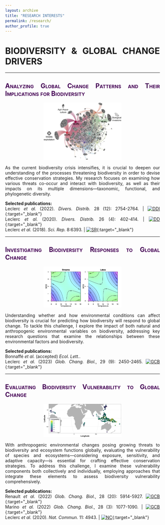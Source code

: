 ```yaml
---
layout: archive
title: "RESEARCH INTERESTS"
permalink: /research/
author_profile: true
---
```

<style> .aligncenter {text-align: center;} </style>
<style> body {text-align: justify} </style> <!-- Justify text. -->

# **BIODIVERSITY & GLOBAL CHANGE DRIVERS**

------

## <span style="font-variant:small-caps;"><span style="color:#440154">**Analyzing Global Change Patterns and Their Implications for Biodiversity**</span></span>
<p class="aligncenter">
<img src="/images/gcbiodivpatternsimpacts_band.png"
    alt="centered image"
    width="50%" height="50%" alt="A 100x100 image">
</p>

As the current biodiversity crisis intensifies, it is crucial to deepen our understanding of the processes threatening biodiversity in order to devise effective conservation strategies. My research focuses on examining how various threats co-occur and interact with biodiversity, as well as their impacts on its multiple dimensions—taxonomic, functional, and phylogenetic diversity.

**Selected publications:**  
Leclerc *et al.* (2022). *Divers. Distrib.* 28 (12): 2754-2764. $|$
[![DDI](https://img.shields.io/badge/DOI-10.1111/ddi.13441-21908C.svg)](https://doi.org/10.1111/ddi.13441){:target="_blank"}<br>
Leclerc *et al.* (2020). *Divers. Distrib.* 26 (4): 402-414. $|$ [![DD](https://img.shields.io/badge/DOI-10.1111/ddi.13024-21908C.svg)](https://doi.org/10.1111/ddi.13024){:target="_blank"}<br>
Leclerc *et al.* (2018). *Sci. Rep.* 8:6393. $|$ [![SR](https://img.shields.io/badge/DOI-10.1038/s41598--018--24733--0-21908C.svg)](https://doi.org/10.1038/s41598-018-24733-0){:target="_blank"}<br>


------

## <span style="font-variant:small-caps;"><span style="color:#440154">**Investigating Biodiversity Responses to Global Change**</span></span>
<p class="aligncenter">
<img src="/images/envcondfwstruct_band.png"
    alt="centered image"
    width="50%" height="50%" alt="A 100x100 image">
</p>

Understanding whether and how environmental conditions can affect biodiversity is crucial for predicting how biodiversity will respond to global change. To tackle this challenge, I explore the impact of both natural and anthropogenic environmental variables on biodiversity, addressing key research questions that examine the relationships between these environmental factors and biodiversity.


**Selected publications:**  
Bonnaffé *et al.* (accepted) *Ecol. Lett.*.<br>
Leclerc *et al.* (2023) *Glob. Chang. Biol.*, 29 (9): 2450-2465. [![GCB](https://img.shields.io/badge/DOI-10.1111/gcb.16642-21908C.svg)](https://doi.org/10.1111/gcb.16642){:target="_blank"}<br>

------

## <span style="font-variant:small-caps;"><span style="color:#440154">**Evaluating Biodiversity Vulnerability to Global Change**</span></span>
<p class="aligncenter">
<img src="/images/gcbiodivvulnerability_band.png"
    alt="centered image"
    width="50%" height="50%" alt="A 100x100 image">
</p>

With anthropogenic environmental changes posing growing threats to biodiversity and ecosystem functions globally, evaluating the vulnerability of species and ecosystems—considering exposure, sensitivity, and adaptive capacity—is essential for crafting effective conservation strategies. To address this challenge, I examine these vulnerability components both collectively and individually, employing approaches that integrate these elements to assess biodiversity vulnerability comprehensively.

**Selected publications:**  
Renault *et al.* (2022) *Glob. Chang. Biol.*, 28 (20): 5914-5927. [![GCB](https://img.shields.io/badge/DOI-10.1111/gcb.16338-21908C.svg)](https://doi.org/10.1111/gcb.16338){:target="_blank"}<br>
Marino *et al.* (2022) *Glob. Chang. Biol.*, 28 (3): 1077-1090. $|$ [![GCB](https://img.shields.io/badge/DOI-10.1111/gcb.15941-21908C.svg)](https://doi.org/10.1111/gcb.15941){:target="_blank"}<br>
Leclerc *et al.* (2020). *Nat. Commun.* 11: 4943. $|$ [![NC](https://img.shields.io/badge/DOI-10.1038/s41467--020--18740--x-21908C.svg)](https://doi.org/10.1038/s41467-020-18740-x){:target="_blank"}<br>
